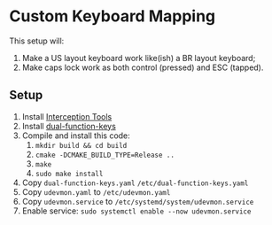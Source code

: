 # Custom Keyboard Mapping

This setup will:

1. Make a US layout keyboard work like(ish) a BR layout keyboard;
2. Make caps lock work as both control (pressed) and ESC (tapped).

## Setup

1. Install [Interception Tools](https://gitlab.com/interception/linux/tools)
2. Install [dual-function-keys](https://gitlab.com/interception/linux/plugins/dual-function-keys)
3. Compile and install this code:
    1. `mkdir build && cd build`
    2. `cmake -DCMAKE_BUILD_TYPE=Release ..`
    3. `make`
    4. `sudo make install`
4. Copy `dual-function-keys.yaml`  `/etc/dual-function-keys.yaml`
5. Copy `udevmon.yaml` to `/etc/udevmon.yaml`
6. Copy `udevmon.service` to `/etc/systemd/system/udevmon.service`
7. Enable service: `sudo systemctl enable --now udevmon.service`
